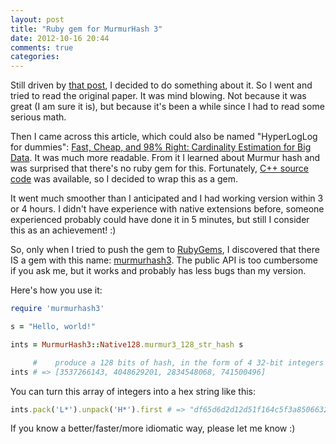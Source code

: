 ```yaml
---
layout: post
title: "Ruby gem for MurmurHash 3"
date: 2012-10-16 20:44
comments: true
categories: 
---
```


Still driven by [that post](http://tech.tulentsev.com/2012/10/probabilistic-sets-in-redis/),
I decided to do something about it. So I went and tried to read the original paper. It was 
mind blowing. Not because it was great (I am sure it is), but because it's been a while 
since I had to read some serious math.

Then I came across this article, which could also be named "HyperLogLog for dummies": 
[Fast, Cheap, and 98% Right: Cardinality Estimation for Big Data](http://metamarkets.com/2012/fast-cheap-and-98-right-cardinality-estimation-for-big-data/).
It was much more readable. From it I learned about Murmur hash and was surprised that 
there's no ruby gem for this. Fortunately, [C++ source code](http://smhasher.googlecode.com/svn/trunk/MurmurHash3.cpp)
was available, so I decided to wrap this as a gem.

It went much smoother than I anticipated and I had working version within 3 or 4 hours.
I didn't have experience with native extensions before, someone experienced probably could 
have done it in 5 minutes, but still I consider this as an achievement! :)

So, only when I tried to push the gem to [RubyGems](http://rubygems.org), I discovered that there IS
a gem with this name: [murmurhash3](http://rubygems.org/gems/murmurhash3). The public API
is too cumbersome if you ask me, but it works and probably has less bugs than my version. 

Here's how you use it:

``` ruby
require 'murmurhash3'

s = "Hello, world!"

ints = MurmurHash3::Native128.murmur3_128_str_hash s

     #    produce a 128 bits of hash, in the form of 4 32-bit integers
ints # => [3537266143, 4048629201, 2834548068, 741500496]
```

You can turn this array of integers into a hex string like this:

``` ruby
ints.pack('L*').unpack('H*').first # => "df65d6d2d12d51f164c5f3a85066322c"
```

If you know a better/faster/more idiomatic way, please let me know :)